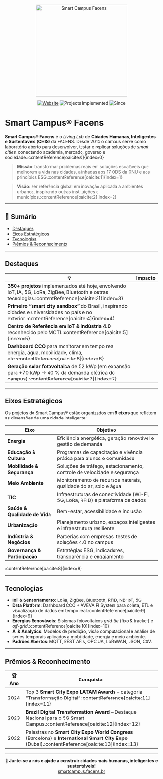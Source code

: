 <!-- Banner -->
<p align="center">
  <a href="https://smartcampus.facens.br" target="_blank">
    <img src="https://smartcampus.facens.br/wp-content/uploads/2021/06/logo-smart-campus-facens.svg" alt="Smart Campus Facens" width="300">
  </a>
</p>

<p align="center">
  <a href="https://smartcampus.facens.br"><img alt="Website" src="https://img.shields.io/website?down_color=lightgrey&down_message=offline&label=Site&style=for-the-badge&up_message=online&url=https%3A%2F%2Fsmartcampus.facens.br"></a>
  <img alt="Projects Implemented" src="https://img.shields.io/badge/Projects-350%2B-blueviolet?style=for-the-badge">
  <img alt="Since" src="https://img.shields.io/badge/Active-since&nbsp;2014-brightgreen?style=for-the-badge">
</p>

# Smart Campus® Facens

**Smart Campus® Facens** é o _Living Lab_ de **Cidades Humanas, Inteligentes e Sustentáveis (CHIS)** da FACENS. Desde 2014 o campus serve como laboratório aberto para desenvolver, testar e replicar soluções de _smart cities_, conectando academia, mercado, governo e sociedade.:contentReference[oaicite:0]{index=0}

> **Missão**: transformar problemas reais em soluções escaláveis que melhorem a vida nas cidades, alinhadas aos 17 ODS da ONU e aos princípios ESG.:contentReference[oaicite:1]{index=1}

> **Visão**: ser referência global em inovação aplicada a ambientes urbanos, inspirando outras instituições e municípios.:contentReference[oaicite:2]{index=2}

---

## 📜 Sumário
- [Destaques](#destaques)
- [Eixos Estratégicos](#eixos-estratégicos)
- [Tecnologias](#tecnologias)
- [Prêmios & Reconhecimento](#prêmios--reconhecimento)
---

## Destaques
| 💡 | Impacto |
|----|---------|
| **350+ projetos** implementados até hoje, envolvendo IoT, IA, 5G, LoRa, ZigBee, Bluetooth e outras tecnologias.:contentReference[oaicite:3]{index=3} |
| **Primeiro “smart city sandbox”** do Brasil, inspirando cidades e universidades no país e no exterior.:contentReference[oaicite:4]{index=4} |
| **Centro de Referência em IoT & Indústria 4.0** reconhecido pelo MCTI.:contentReference[oaicite:5]{index=5} |
| **Dashboard CCO** para monitorar em tempo real energia, água, mobilidade, clima, etc.:contentReference[oaicite:6]{index=6} |
| **Geração solar fotovoltaica** de 52 kWp (em expansão para +70 kWp → 40 % da demanda elétrica do campus).:contentReference[oaicite:7]{index=7} |

---

## Eixos Estratégicos
Os projetos do Smart Campus® estão organizados em **9 eixos** que refletem as dimensões de uma cidade inteligente:

| Eixo | Objetivo |
|------|----------|
| **Energia** | Eficiência energética, geração renovável e gestão de demanda |
| **Educação & Cultura** | Programas de capacitação e vivência prática para alunos e comunidade |
| **Mobilidade & Segurança** | Soluções de tráfego, estacionamento, controle de velocidade e segurança |
| **Meio Ambiente** | Monitoramento de recursos naturais, qualidade do ar, solo e água |
| **TIC** | Infraestruturas de conectividade (Wi-Fi, 5G, LoRa, RFID) e plataforma de dados |
| **Saúde & Qualidade de Vida** | Bem-estar, acessibilidade e inclusão |
| **Urbanização** | Planejamento urbano, espaços inteligentes e infraestrutura resiliente |
| **Indústria & Negócios** | Parcerias com empresas, testes de soluções 4.0 no campus |
| **Governança & Participação** | Estratégias ESG, indicadores, transparência e engajamento |

:contentReference[oaicite:8]{index=8}

---

## Tecnologias
- **IoT & Sensoriamento**: LoRa, ZigBee, Bluetooth, RFID, NB-IoT, 5G  
- **Data Platform**: Dashboard CCO + AVEVA PI System para coleta, ETL e visualização de dados em tempo real.:contentReference[oaicite:9]{index=9}
- **Energias Renováveis**: Sistemas fotovoltaicos *grid-tie* (fixo & tracker) e *off-grid*.:contentReference[oaicite:10]{index=10}  
- **AI & Analytics**: Modelos de predição, visão computacional e análise de séries temporais aplicados a mobilidade, energia e meio ambiente.
- **Padrões Abertos**: MQTT, REST APIs, OPC UA, LoRaWAN, JSON, CSV.

---

## Prêmios & Reconhecimento
| 🏆 Ano | Conquista |
|--------|-----------|
| 2024 | Top 3 **Smart City Expo LATAM Awards** – categoria “Transformação Digital”.:contentReference[oaicite:11]{index=11} |
| 2023 | **Brazil Digital Transformation Award** – Destaque Nacional para o 5G Smart Campus.:contentReference[oaicite:12]{index=12} |
| 2022 | Palestras no **Smart City Expo World Congress** (Barcelona) e **International Smart City Expo** (Dubai).:contentReference[oaicite:13]{index=13} |

---

<p align="center">
  <strong>🚀  Junte-se a nós e ajude a construir cidades mais humanas, inteligentes e sustentáveis!</strong><br>
  <a href="https://smartcampus.facens.br">smartcampus.facens.br</a>
</p>

